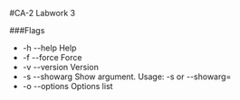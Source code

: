 #CA-2 Labwork 3

###Flags
- -h --help
	Help
- -f --force
	Force
- -v --version
	Version
- -s --showarg
	Show argument. Usage: -s<argument> or --showarg=<argument>
- -o --options
	Options list

